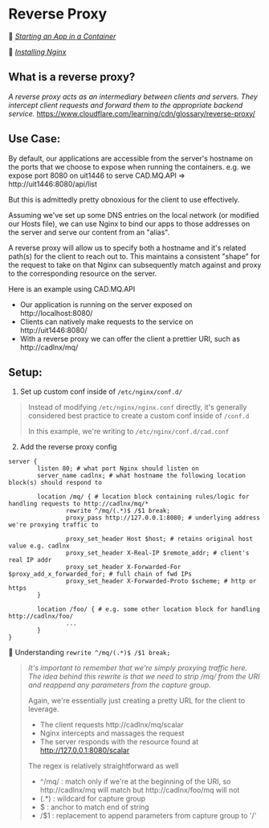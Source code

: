 # Reverse Proxy

🔗 *[Starting an App in a Container](https://github.com/levy013/podman-research?tab=readme-ov-file#step-4-start-app-in-container)*

🔗 *[Installing Nginx]()*

## What is a reverse proxy?
*A reverse proxy acts as an intermediary between clients and servers. They intercept client requests and forward them to the appropriate backend service.*
https://www.cloudflare.com/learning/cdn/glossary/reverse-proxy/

## Use Case: 
By default, our applications are accessible from the server's hostname on the ports that we choose to expose when running the containers.
e.g. we expose port 8080 on uit1446 to serve CAD.MQ.API => http://uit1446:8080/api/list

But this is admittedly pretty obnoxious for the client to use effectively.

Assuming we've set up some DNS entries on the local network (or modified our Hosts file), we can use Nginx to bind our apps to those addresses on the server and serve our content from an "alias".

A reverse proxy will allow us to specify both a hostname and it's related path(s) for the client to reach out to. This maintains a consistent "shape" for the request to take on that Nginx can subsequently match against and proxy to the corresponding resource on the server.

Here is an example using CAD.MQ.API
- Our application is running on the server exposed on http://localhost:8080/ 
- Clients can natively make requests to the service on http://uit1446:8080/
- With a reverse proxy we can offer the client a prettier URI, such as http://cadlnx/mq/

## Setup:
1. Set up custom conf inside of `/etc/nginx/conf.d/`
>  Instead of modifying `/etc/nginx/nginx.conf` directly, it's generally considered best practice to create a custom conf inside of `/conf.d`
>
> In this example, we're writing to `/etc/nginx/conf.d/cad.conf`

2. Add the reverse proxy config
```nginx
server { 
        listen 80; # what port Nginx should listen on
        server_name cadlnx; # what hostname the following location block(s) should respond to
         
        location /mq/ { # location block containing rules/logic for handling requests to http://cadlnx/mq/*
                rewrite ^/mq/(.*)$ /$1 break; 
                proxy_pass http://127.0.0.1:8080; # underlying address we're proxying traffic to 

                proxy_set_header Host $host; # retains original host value e.g. cadlnx
                proxy_set_header X-Real-IP $remote_addr; # client's real IP addr 
                proxy_set_header X-Forwarded-For $proxy_add_x_forwarded_for; # full chain of fwd IPs
                proxy_set_header X-Forwarded-Proto $scheme; # http or https 
        }

        location /foo/ { # e.g. some other location block for handling http://cadlnx/foo/
                ...
        }
} 
```
📝 Understanding `rewrite ^/mq/(.*)$ /$1 break;`
> *It's important to remember that we're simply proxying traffic here. The idea behind this rewrite is that we need to strip /mq/ from the URI and reappend any parameters from the capture group.*
>
> Again, we're essentially just creating a pretty URL for the client to leverage.
>    - The client requests http://cadlnx/mq/scalar
>    - Nginx intercepts and massages the request
>    - The server responds with the resource found at http://127.0.0.1:8080/scalar
>
> The regex is relatively straightforward as well
>    - ^/mq/ : match only if we're at the beginning of the URI, so http://cadlnx/mq will match but http://cadlnx/foo/mq will not
>    - (.*) : wildcard for capture group
>    - $ : anchor to match end of string
>    - /$1 : replacement to append parameters from capture group to '/'
